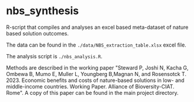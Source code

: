 # nbs_synthesis
R-script that compiles and analyses an excel based meta-dataset of nature based solution outcomes.

The data can be found in the ```./data/NBS_extraction_table.xlsx``` excel file.

The analysis script is ```./nbs_analysis.R```.

Methods are described in the working paper "Steward P, Joshi N, Kacha G, Ombewa B, Mumo E, Muller L, Youngberg B,Magnan N, and Rosensotck T. 2023. Economic benefits and costs of nature-based solutions in low- and middle-income countries. Working Paper. Alliance of Bioversity-CIAT. Rome". A copy of this paper can be found in the main project directory.
